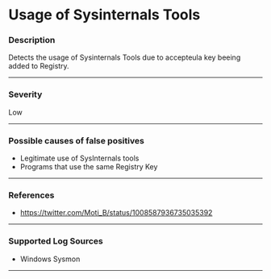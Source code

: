 # Usage of Sysinternals Tools
### Description

Detects the usage of Sysinternals Tools due to accepteula key beeing added to Registry.

-------------------
### Severity

Low

-------------------
<!---
### Detailed Information

- Why is this alert triggered?
- What are the typical causes that generate this alert? (e.g. port scans, unusual file access activity, etc...)
- Which corroborating information should be looked up?
- Any supporting queries to get more information?
- Any supporting visualizations to get more information?

-------------------
--->
### Possible causes of false positives

- Legitimate use of SysInternals tools
- Programs that use the same Registry Key

-------------------
### References

- https://twitter.com/Moti_B/status/1008587936735035392

-------------------
### Supported Log Sources

- Windows Sysmon

-------------------
